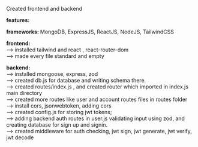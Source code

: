 Created frontend and backend

<b>features:</b>


<b>frameworks: </b>
MongoDB, ExpressJS, ReactJS, NodeJS, TailwindCSS

<b>frontend: <br> </b>
--> installed tailwind and react , react-router-dom <br>
--> made every file standard and empty <br>

<b>backend: <br></b>
--> installed mongoose, express, zod <br>
--> created db.js for database and writing schema there.<br>
--> created routes/index.js , and created router which imported in index.js main directory <br>
--> created more routes like user and account routes files in routes folder <br>
--> install cors, jsonwebtoken, adding cors <br>
--> created config.js for storing jwt tokens; <br>
--> adding backend auth routes  in user.js validating input using zod, and creating database for sign up and signin.<br>
--> created middleware for auth checking, jwt sign, jwt generate, jwt verify, jwt decode <br>
